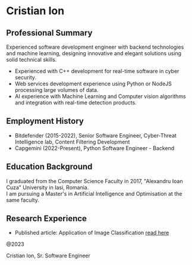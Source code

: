 # Cristian Ion

## Professional Summary
Experienced software development engineer with backend technologies and machine learning, designing innovative and elegant solutions using solid technical skills.

- Experienced with C++ development for real-time software in cyber security.
- Web services development experience using Python or NodeJS processing large volumes of data.
- AI experience with Machine Learning and Computer vision algorithms and integration with real-time detection products.

## Employment History
- Bitdefender (2015-2022), Senior Software Engineer, Cyber-Threat Intelligence lab, Content Filtering Development
- Capgemini (2022-Present), Python Software Engineer - Backend

## Education Background
I graduated from the Computer Science Faculty in 2017, "Alexandru Ioan Cuza" University in Iasi, Romania.\
I am pursuing a Master's in Artificial Intelligence and Optimisation at the same faculty.


## Research Experience
- Published article: Application of Image Classification [read here](https://doi.org/10.1007/978-3-030-33720-9_1)


@2023

Cristian Ion, Sr. Software Engineer
